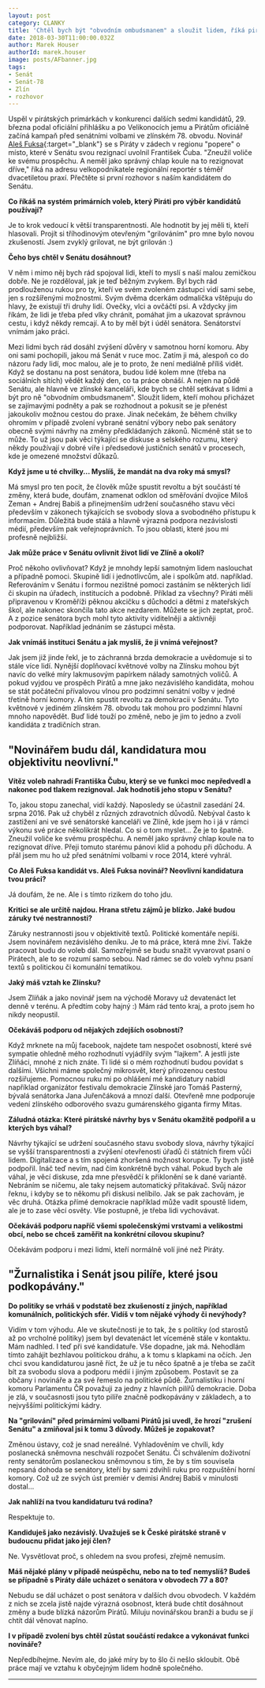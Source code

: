 ```yaml
---
layout: post
category: CLANKY
title: 'Chtěl bych být "obvodním ombudsmanem" a sloužit lidem, říká pirátský kandidát do Senátu Aleš Fuksa'
date: 2018-03-30T11:00:00.032Z
author: Marek Houser
authorId: marek.houser
image: posts/AFbanner.jpg
tags: 
- Senát
- Senát-78
- Zlín
- rozhovor
---
```

Uspěl v pirátských primárkách v konkurenci dalších sedmi kandidátů, 29. března podal oficiální přihlášku a po Velikonocích jemu a Pirátům oficiálně začíná kampaň před senátními volbami ve zlínském 78. obvodu. Novinář [Aleš Fuksa](https://www.alesfuksa.cz){:target="_blank"} se s Piráty v zádech v regionu "popere" o místo, které v Senátu svou rezignací uvolnil František Čuba. "Zneužil voliče ke svému prospěchu. A neměl jako správný chlap koule na to rezignovat dříve," říká na adresu velkopodnikatele regionální reportér s téměř dvacetiletou praxí. Přečtěte si první rozhovor s naším kandidátem do Senátu.

__Co říkáš na systém primárních voleb, který Piráti pro výběr kandidátů používají?__

Je to krok vedoucí k větší transparentnosti. Ale hodnotit by jej měli ti, kteří hlasovali. Projít si tříhodinovým otevřeným "grilováním" pro mne bylo novou zkušeností. Jsem zvyklý grilovat, ne být grilován :)

__Čeho bys chtěl v Senátu dosáhnout?__

V něm i mimo něj bych rád spojoval lidi, kteří to myslí s naší malou zemičkou dobře. Ne je rozděloval, jak je teď běžným zvykem. Byl bych rád prodlouženou rukou pro ty, kteří ve svém zvoleném zástupci vidí sami sebe, jen s rozšířenými možnostmi. Svým dvěma dcerkám odmalička vštěpuju do hlavy, že existují tři druhy lidí. Ovečky, vlci a ovčáčtí psi. A vždycky jim říkám, že lidi je třeba před vlky chránit, pomáhat jim a ukazovat správnou cestu, i když někdy remcají. A to by měl být i úděl senátora. Senátorství vnímám jako práci.

Mezi lidmi bych rád dosáhl zvýšení důvěry v samotnou horní komoru. Aby oni sami pochopili, jakou má Senát v ruce moc. Zatím ji má, alespoň co do názoru řady lidí, moc malou, ale je to proto, že není mediálně příliš vidět. Když se dostanu na post senátora, budou lidé kolem mne (třeba na sociálních sítích) vědět každý den, co ta práce obnáší. A nejen na půdě Senátu, ale hlavně ve zlínské kanceláři, kde bych se chtěl setkávat s lidmi a být pro ně "obvodním ombudsmanem". Sloužit lidem, kteří mohou přicházet se zajímavými podněty a pak se rozhodnout a pokusit se je přenést jakoukoliv možnou cestou do praxe.
Jinak nečekám, že během chvilky ohromím v případě zvolení vybrané senátní výbory nebo pak senátory obecně svými návrhy na změny předkládaných zákonů. Nicméně stát se to může. To už jsou pak věci týkající se diskuse a selského rozumu, který někdy používají v dobré víře i předsedové justičních senátů v procesech, kde je omezené množství důkazů.

__Když jsme u té chvilky... Myslíš, že mandát na dva roky má smysl?__

Má smysl pro ten pocit, že člověk může spustit revoltu a být součástí té změny, která bude, doufám, znamenat odklon od směřování dvojice Miloš Zeman + Andrej Babiš a přinejmenším udržení současného stavu věci především v zákonech týkajících se svobody slova a svobodného přístupu k informacím. Důležitá bude stálá a hlavně výrazná podpora nezávislosti médií, především pak veřejnoprávních. To jsou oblasti, které jsou mi profesně nejbližší.

__Jak může práce v Senátu ovlivnit život lidí ve Zlíně a okolí?__

Proč někoho ovlivňovat? Když je mnohdy lepší samotným lidem naslouchat a případně pomoci. Skupině lidí i jednotlivcům, ale i spolkům atd. například. Referováním v Senátu i formou nezištné pomoci zastáním se některých lidí či skupin na úřadech, institucích a podobně. Příklad za všechny? Piráti měli připravenou v Kroměříži pěknou akcičku s důchodci a dětmi z mateřských škol, ale nakonec skončila tato akce nezdarem. Můžete se jich zeptat, proč. A z pozice senátora bych mohl tyto aktivity viditelněji a aktivněji podporovat. Například jednáním se zástupci města.

__Jak vnímáš instituci Senátu a jak myslíš, že ji vnímá veřejnost?__

Jak jsem již jinde řekl, je to záchranná brzda demokracie a uvědomuje si to stále více lidí. Nynější doplňovací květnové volby na Zlínsku mohou být navíc do velké míry lakmusovým papírkem nálady samotných voličů. A pokud vyjdou ve prospěch Pirátů a mne jako nezávislého kandidáta, mohou se stát počáteční přívalovou vlnou pro podzimní senátní volby v jedné třetině horní komory. A tím spustit revoltu za demokracii v Senátu. Tyto květnové v jediném zlínském 78. obvodu tak mohou pro podzimní hlavní mnoho napovědět. Buď lidé touží po změně, nebo je jim to jedno a zvolí kandidáta z tradičních stran.


## __"Novinářem budu dál, kandidatura mou objektivitu neovlivní."__


__Vítěz voleb nahradí Františka Čubu, který se ve funkci moc nepředvedl a nakonec pod tlakem rezignoval. Jak hodnotíš jeho stopu v Senátu?__

To, jakou stopu zanechal, vidí každý. Naposledy se účastnil zasedání 24. srpna 2016. Pak už chyběl z různých zdravotních důvodů. Nebýval často k zastižení ani ve své senátorské kanceláři ve Zlíně, kde jsem ho i já v rámci výkonu své práce několikrát hledal. Co si o tom myslet... Že je to špatně. Zneužil voliče ke svému prospěchu. A neměl jako správný chlap koule na to rezignovat dříve. Přeji tomuto starému pánovi klid a pohodu při důchodu. A přál jsem mu ho už před senátními volbami v roce 2014, které vyhrál.

__Co Aleš Fuksa kandidát vs. Aleš Fuksa novinář? Neovlivní kandidatura tvou práci?__

Já doufám, že ne. Ale i s tímto rizikem do toho jdu.

__Kritici se ale určitě najdou. Hrana střetu zájmů je blízko. Jaké budou záruky tvé nestrannosti?__

Záruky nestrannosti jsou v objektivitě textů. Politické komentáře nepíši. Jsem novinářem nezávislého deníku. Je to má práce, která mne živí. Takže pracovat budu do voleb dál. Samozřejmě se budu snažit vyvarovat psaní o Pirátech, ale to se rozumí samo sebou. Nad rámec se do voleb vyhnu psaní textů s politickou či komunální tematikou.

__Jaký máš vztah ke Zlínsku?__

Jsem Zlíňák a jako novinář jsem na východě Moravy už devatenáct let denně v terénu. A předtím coby hajný :) Mám rád tento kraj, a proto jsem ho nikdy neopustil.

__Očekáváš podporu od nějakých zdejších osobností?__

Když mrknete na můj facebook, najdete tam nespočet osobností, které své sympatie ohledně mého rozhodnutí vyjádřily svým "lajkem". A jestli jste Zlíňáci, mnohé z nich znáte. Ti lidé si o mém rozhodnutí budou povídat s dalšími. Všichni máme společný mikrosvět, který přirozenou cestou rozšiřujeme. Pomocnou ruku mi po ohlášení mé kandidatury nabídl například organizátor festivalu demokracie Zlínské jaro Tomáš Pasterný, bývalá senátorka Jana Juřenčáková a mnozí další. Otevřeně mne podporuje vedení zlínského odborového svazu gumárenského giganta firmy Mitas.

__Záludná otázka: Které pirátské návrhy bys v Senátu okamžitě podpořil a u kterých bys váhal?__

Návrhy týkající se udržení současného stavu svobody slova, návrhy týkající se vyšší transparentnosti a zvýšení otevřenosti úřadů či státních firem vůči lidem. Digitalizace a s tím spojená zhoršená možnost korupce. Ty bych jistě podpořil. Ináč teď nevím, nad čím konkrétně bych váhal. Pokud bych ale váhal, je věcí diskuse, zda mne přesvědčí k přiklonění se k dané variantě. Nebráním se ničemu, ale taky nejsem automatický přitakávač. Svůj názor řeknu, i kdyby se to někomu při diskusi nelíbilo. Jak se pak zachovám, je věc druhá. Otázka přímé demokracie například může vadit spoustě lidem, ale je to zase věcí osvěty. Vše postupně, je třeba lidi vychovávat.

__Očekáváš podporu napříč všemi společenskými vrstvami a velikostmi obcí, nebo se chceš zaměřit na konkrétní cílovou skupinu?__

Očekávám podporu i mezi lidmi, kteří normálně volí jiné než Piráty.


## __"Žurnalistika i Senát jsou pilíře, které jsou podkopávány."__


__Do politiky se vrháš v podstatě bez zkušeností z jiných, například komunálních, politických sfér. Vidíš v tom nějaké výhody či nevýhody?__

Vidím v tom výhodu. Ale ve skutečnosti je to tak, že s politiky (od starostů až po vrcholné politiky) jsem byl devatenáct let víceméně stále v kontaktu. Mám nadhled. I teď při své kandidatuře. Vše dopadne, jak má. Nehodlám tímto zahájit bezhlavou politickou dráhu, a k tomu s klapkami na očích. Jen chci svou kandidaturou jasně říct, že už je tu něco špatně a je třeba se začít bít za svobodu slova a podporu médií i jiným způsobem. Postavit se za občany i novináře a za své řemeslo na politické půdě. Žurnalistiku i horní komoru Parlamentu ČR považuji za jedny z hlavních pilířů demokracie. Doba je zlá, v současnosti jsou tyto  pilíře značně podkopávány v základech, a to nejvyššími politickými kádry.

__Na "grilování" před primárními volbami Pirátů jsi uvedl, že hrozí "zrušení Senátu" a zmiňoval jsi k tomu 3 důvody. Můžeš je zopakovat?__

Změnou ústavy, což je snad nereálné. Vyhladověním ve chvíli, kdy poslanecká sněmovna neschválí rozpočet Senátu. Či schválením doživotní renty senátorům poslaneckou sněmovnou s tím, že by s tím souvisela nepsaná dohoda se senátory, kteří by sami zdvihli ruku pro rozpuštění horní komory. Což už ze svých úst premiér v demisi Andrej Babiš v minulosti dostal...

__Jak nahlíží na tvou kandidaturu tvá rodina?__

Respektuje to.

__Kandiduješ jako nezávislý. Uvažuješ se k České pirátské straně v budoucnu přidat jako její člen?__

Ne. Vysvětlovat proč, s ohledem na svou profesi, zřejmě nemusím.

__Máš nějaké plány v případě neúspěchu, nebo na to teď nemyslíš? Budeš se případně s Piráty dále ucházet o senátora v obvodech 77 a 80?__

Nebudu se dál ucházet o post senátora v dalších dvou obvodech. V každém z nich se zcela jistě najde výrazná osobnost, která bude chtít dosáhnout změny a bude blízká názorům Pirátů. Miluju novinářskou branži a budu se jí chtít dál věnovat naplno.

__I v případě zvolení bys chtěl zůstat součástí redakce a vykonávat funkci novináře?__

Nepředbíhejme. Nevím ale, do jaké míry by to šlo či nešlo skloubit. Obě práce mají ve vztahu k obyčejným lidem hodně společného.

- - -
